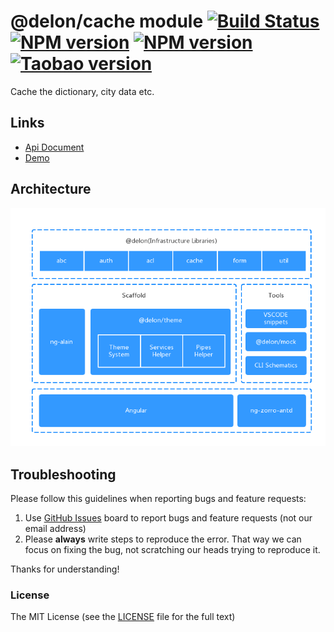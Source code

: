 # @delon/cache module [![Build Status](https://travis-ci.org/ng-alain/delon.svg?branch=master)](https://travis-ci.org/ng-alain/delon) [![NPM version](https://img.shields.io/npm/v/@delon/cache.svg)](https://www.npmjs.com/package/@delon/cache) [![NPM version](https://img.shields.io/npm/v/@delon/cache/next.svg)](https://www.npmjs.com/package/@delon/cache) [![Taobao version](https://npm.taobao.org/badge/v/@delon/cache.svg?style=flat-square)](https://npm.taobao.org/package/@delon/cache)

Cache the dictionary, city data etc.

## Links

- [Api Document](https://ng-alain.com/cache)
- [Demo](//ng-alain.github.io/ng-alain/)

## Architecture

![Architecture](https://raw.githubusercontent.com/ng-alain/delon/master/_screenshot/architecture.png)

## Troubleshooting

Please follow this guidelines when reporting bugs and feature requests:

1. Use [GitHub Issues](https://github.com/ng-alain/delon/issues) board to report bugs and feature requests (not our email address)
2. Please **always** write steps to reproduce the error. That way we can focus on fixing the bug, not scratching our heads trying to reproduce it.

Thanks for understanding!

### License

The MIT License (see the [LICENSE](https://github.com/ng-alain/delon/blob/master/LICENSE) file for the full text)
